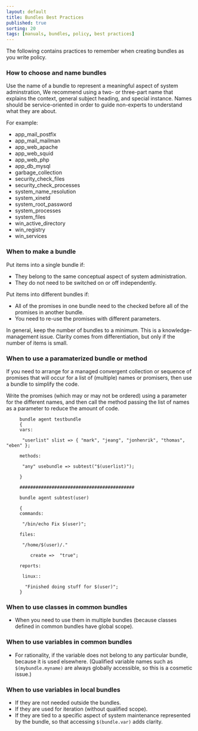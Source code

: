 ```yaml
---
layout: default
title: Bundles Best Practices
published: true
sorting: 20
tags: [manuals, bundles, policy, best practices]
---
```


The following contains practices to remember when creating bundles as
you write policy.

### How to choose and name bundles
 
Use the name of a bundle to represent a meaningful aspect of system
adminstration, We recommend using a two- or three-part name that
explains the context, general subject heading, and special instance.
Names should be service-oriented in order to guide non-experts to
understand what they are about. 

For example:

* app_mail_postfix
* app_mail_mailman
* app_web_apache
* app_web_squid
* app_web_php
* app_db_mysql
* garbage_collection
* security_check_files
* security_check_processes
* system_name_resolution
* system_xinetd
* system_root_password
* system_processes
* system_files
* win_active_directory
* win_registry
* win_services

### When to make a bundle

Put items into a single bundle if:

* They belong to the same conceptual aspect of system administration.
* They do not need to be switched on or off independently.

Put items into different bundles if:

* All of the promises in one bundle need to the checked before all of the
promises in another bundle.
* You need to re-use the promises with different parameters.

In general, keep the number of bundles to a minimum. This is a knowledge-management issue. 
Clarity comes from differentiation, but only if the number of items is small.

### When to use a paramaterized bundle or method

If you need to arrange for a managed convergent collection or sequence of promises that 
will occur for a list of (multiple) names or promisers, then use a bundle to simplify the code.

Write the promises (which may or may not be ordered) using a parameter for the different 
names, and then call the method passing the list of names as a parameter to reduce the amount of code.

```cf3
     bundle agent testbundle
     {
     vars:
     
      "userlist" slist => { "mark", "jeang", "jonhenrik", "thomas", "eben" };
     
     methods:
     
      "any" usebundle => subtest("$(userlist)");
     
     }
     
     ###########################################
     
     bundle agent subtest(user)
     
     {
     commands:
     
      "/bin/echo Fix $(user)";
     
     files:
     
      "/home/$(user)/."
     
         create =>  "true";
     
     reports:
     
      linux::
     
       "Finished doing stuff for $(user)";
     }
```
     
### When to use classes in common bundles

* When you need to use them in multiple bundles (because classes defined in common bundles 
have global scope).

### When to use variables in common bundles

* For rationality, if the variable does not belong to any particular bundle, because it is 
used elsewhere. (Qualified variable names such as `$(mybundle.myname)` are always globally 
accessible, so this is a cosmetic issue.)

### When to use variables in local bundles

* If they are not needed outside the bundles.
* If they are used for iteration (without qualified scope).
* If they are tied to a specific aspect of system maintenance represented by the bundle, so 
that accessing `$(bundle.var)` adds clarity.
